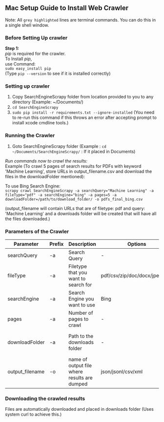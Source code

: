 ## Mac Setup Guide to Install Web Crawler
  
Note: All `grey highlighted` lines are terminal commands. You can do this in a single shell window.

### Before Setting Up crawler  

**Step 1:**  
_pip_ is required for the crawler.  
To Install _pip_,  
use Command:  
`sudo easy_install pip`  
(Type `pip --version` to see if it is installed correctly)  
  
  
### Setting up crawler  
1. Copy SearchEngineScrapy folder from location provided to you to any directory (Example: ~/Documents/)  
2. `cd SearchEngineScrapy`    
5. `sudo pip install -r requirements.txt --ignore-installed`  (You need to re-run this command if this throws an error after accepting prompt to install xcode cmdline tools.)
  
  
### Running the Crawler  
1. Goto SearchEngineScrapy folder  (Example : `cd ~/Documents/SearchEngineScrapy/` : If it placed in Documents)     
  
_Run commands now to crawl the results:_  
Example (To crawl 5 pages of search results for PDFs with keyword 'Machine Learning', store URLs in output_filename.csv and download the files in the downloadFolder mentioned):  
   
To use Bing Search Engine:  
`scrapy crawl SearchEngineScrapy -a searchQuery="Machine Learning" -a fileType="pdf" -a searchEngine="bing" -a pages=5 -a downloadFolder=/path/to/download_folder/ -o pdfs_final_bing.csv`    

(output_filename will contain URLs that are of filetype: pdf and query: 'Machine Learning' and a downloads folder will be created that will have all the files downloaded.)
  
### Parameters of the Crawler  
| Parameter       | Prefix  | Description                                  | Options                       | Required | Default |
|-----------------|--------|----------------------------------------------|-------------------------------|----------|---------|
| searchQuery     | -a     | Search Query                                 | -                             | Y        | -       |
| fileType         | -a     | Filetype that you want to search for         | pdf/csv/zip/doc/docx/jpeg/png | Y        | -       |
| searchEngine    | -a     | Search Engine you want to use                | Bing                          | N        | Bing    |
| pages           | -a     | Number of pages to crawl                     | -                             | N        | 3       |
| downloadFolder  | -a     | Path to the downloads folder                 | -                             | N        | Downloads folder in working directory       |
| output_filename  | -o     | name of output file where results are dumped  | json/jsonl/csv/xml            | N        | -       |
  
  
### Downloading the crawled results   
Files are automatically downloaded and placed in downloads folder (Uses system curl to achieve this.)